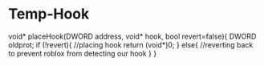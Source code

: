 # Temp-Hook 
void* placeHook(DWORD address, void* hook, bool revert=false){
		DWORD oldprot;
		if (!revert){
		    //placing hook
		return (void*)0;
		}
		else{
		    //reverting back to prevent roblox from detecting our hook
		}
	}
